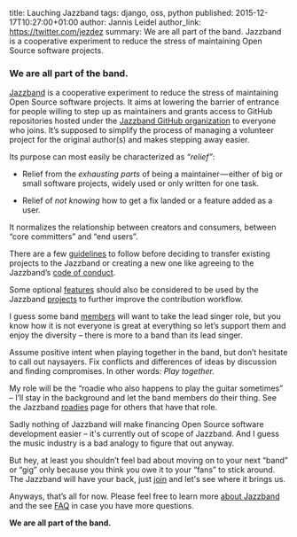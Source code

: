 title: Lauching Jazzband
tags: django, oss, python
published: 2015-12-17T10:27:00+01:00
author: Jannis Leidel
author_link: https://twitter.com/jezdez
summary: We are all part of the band. Jazzband is a cooperative experiment to
         reduce the stress of maintaining Open Source software projects.

### We are all part of the band.

[Jazzband](https://jazzband.co/) is a cooperative experiment to reduce the
stress of maintaining Open Source software projects. It aims at lowering the
barrier of entrance for people willing to step up as maintainers and grants
access to GitHub repositories hosted under the
[Jazzband GitHub organization](https://github.com/jazzband) to everyone who
joins. It’s supposed to simplify the process of managing a volunteer project
for the original author(s) and makes stepping away easier.

Its purpose can most easily be characterized as _“relief”_:

- Relief from the _exhausting parts_ of being a maintainer — either of
  big or small software projects, widely used or only written for one task.

- Relief of _not knowing_ how to get a fix landed or a feature added as a user.

It normalizes the relationship between creators and consumers, between
“core committers” and “end users”.

There are a few [guidelines](/about/guidelines) to follow before deciding to
transfer existing projects to the Jazzband or creating a new one like agreeing
to the Jazzband’s [code of conduct](/about/conduct).

Some optional [features](/about/releases) should also be considered to be used by
the Jazzband [projects](/projects) to further improve the contribution workflow.

I guess some band [members](/members) will want to take the lead singer role,
but you know how it is not everyone is great at everything so let’s support them
and enjoy the diversity – there is more to a band than its lead singer.

Assume positive intent when playing together in the band, but don’t hesitate
to call out naysayers. Fix conflicts and differences of ideas by discussion
and finding compromises. In other words: _Play together._

My role will be the “roadie who also happens to play the guitar sometimes” –
I’ll stay in the background and let the band members do their thing. See the
Jazzband [roadies](/roadies) page for others that have that role.

Sadly nothing of Jazzband will make financing Open Source software development
easier – it's currently out of scope of Jazzband. And I guess the music
industry is a bad analogy to figure that out anyway.

But hey, at least you shouldn’t feel bad about moving on to your next “band” or
“gig” only because you think you owe it to your “fans” to stick around. The
Jazzband will have your back, just [join](https://jazzband.co/) and let's see
where it brings us.

Anyways, that’s all for now. Please feel free to learn more
[about Jazzband](/about) and the see [FAQ](https://jazzband.co/about/faq)
in case you have more questions.

**We are all part of the band.**

